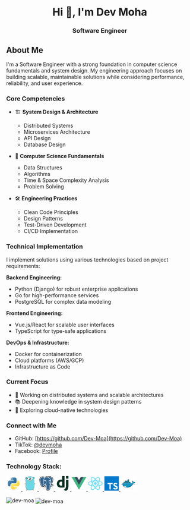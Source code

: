 <h1 align="center">Hi 👋, I'm Dev Moha</h1>
<h3 align="center">Software Engineer</h3>

## About Me
I'm a Software Engineer with a strong foundation in computer science fundamentals and system design. My engineering approach focuses on building scalable, maintainable solutions while considering performance, reliability, and user experience.

### Core Competencies
- 🏗️ **System Design & Architecture**
  - Distributed Systems
  - Microservices Architecture
  - API Design
  - Database Design

- 🧮 **Computer Science Fundamentals**
  - Data Structures
  - Algorithms
  - Time & Space Complexity Analysis
  - Problem Solving

- 🛠️ **Engineering Practices**
  - Clean Code Principles
  - Design Patterns
  - Test-Driven Development
  - CI/CD Implementation

### Technical Implementation
I implement solutions using various technologies based on project requirements:

**Backend Engineering:**
- Python (Django) for robust enterprise applications
- Go for high-performance services
- PostgreSQL for complex data modeling

**Frontend Engineering:**
- Vue.js/React for scalable user interfaces
- TypeScript for type-safe applications

**DevOps & Infrastructure:**
- Docker for containerization
- Cloud platforms (AWS/GCP)
- Infrastructure as Code

### Current Focus
- 🔭 Working on distributed systems and scalable architectures
- 📚 Deepening knowledge in system design patterns
- 🌱 Exploring cloud-native technologies

### Connect with Me
- GitHub: [https://github.com/Dev-Moa](https://github.com/Dev-Moa)
- TikTok: [@devmoha](https://www.tiktok.com/@devmoha)
- Facebook: [Profile](https://www.facebook.com/profile.php?id=100016826767557)

<h3 align="left">Technology Stack:</h3>
<p align="left"> 
  <a href="https://www.python.org" target="_blank" rel="noreferrer"> 
    <img src="https://raw.githubusercontent.com/devicons/devicon/master/icons/python/python-original.svg" alt="python" width="40" height="40"/> 
  </a>
  <a href="https://golang.org" target="_blank" rel="noreferrer"> 
    <img src="https://raw.githubusercontent.com/devicons/devicon/master/icons/go/go-original.svg" alt="go" width="40" height="40"/> 
  </a>
  <a href="https://www.postgresql.org" target="_blank" rel="noreferrer"> 
    <img src="https://raw.githubusercontent.com/devicons/devicon/master/icons/postgresql/postgresql-original.svg" alt="postgresql" width="40" height="40"/> 
  </a>
  <a href="https://www.djangoproject.com/" target="_blank" rel="noreferrer"> 
    <img src="https://raw.githubusercontent.com/devicons/devicon/master/icons/django/django-plain.svg" alt="django" width="40" height="40"/> 
  </a>
  <a href="https://vuejs.org/" target="_blank" rel="noreferrer"> 
    <img src="https://raw.githubusercontent.com/devicons/devicon/master/icons/vuejs/vuejs-original.svg" alt="vuejs" width="40" height="40"/> 
  </a>
  <a href="https://reactjs.org/" target="_blank" rel="noreferrer"> 
    <img src="https://raw.githubusercontent.com/devicons/devicon/master/icons/react/react-original.svg" alt="react" width="40" height="40"/> 
  </a>
  <a href="https://www.typescriptlang.org/" target="_blank" rel="noreferrer"> 
    <img src="https://raw.githubusercontent.com/devicons/devicon/master/icons/typescript/typescript-original.svg" alt="typescript" width="40" height="40"/> 
  </a>
  <a href="https://www.docker.com/" target="_blank" rel="noreferrer"> 
    <img src="https://raw.githubusercontent.com/devicons/devicon/master/icons/docker/docker-original.svg" alt="docker" width="40" height="40"/> 
  </a>
</p>

<p><img align="left" src="https://github-readme-stats.vercel.app/api/top-langs?username=dev-moa&show_icons=true&locale=en&layout=compact" alt="dev-moa" /></p>

<p>&nbsp;<img align="center" src="https://github-readme-stats.vercel.app/api?username=dev-moa&show_icons=true&locale=en" alt="dev-moa" /></p>

